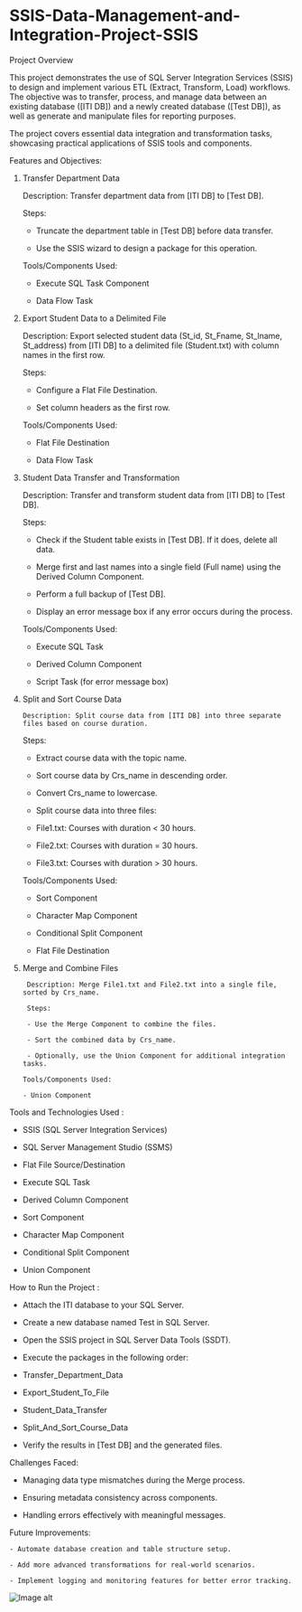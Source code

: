 # SSIS-Data-Management-and-Integration-Project-SSIS
Project Overview

This project demonstrates the use of SQL Server Integration Services (SSIS) to design and implement various ETL (Extract, Transform, Load) workflows. The objective was to transfer, process, and manage data between an existing database ([ITI DB]) and a newly created database ([Test DB]), as well as generate and manipulate files for reporting purposes.

The project covers essential data integration and transformation tasks, showcasing practical applications of SSIS tools and components.

Features and Objectives: 

1. Transfer Department Data
 
     Description: Transfer department data from [ITI DB] to [Test DB].

     Steps:
  
     - Truncate the department table in [Test DB] before data transfer.

     - Use the SSIS wizard to design a package for this operation.

     Tools/Components Used:

     - Execute SQL Task Component

     - Data Flow Task

2. Export Student Data to a Delimited File

      Description: Export selected student data (St_id, St_Fname, St_lname, St_address) from [ITI DB] to a delimited file (Student.txt) with column names in the first row.

      Steps:

      - Configure a Flat File Destination.

      - Set column headers as the first row.

     Tools/Components Used:

     - Flat File Destination

     - Data Flow Task

3. Student Data Transfer and Transformation

      Description: Transfer and transform student data from [ITI DB] to [Test DB].

      Steps:

      - Check if the Student table exists in [Test DB]. If it does, delete all data.

      - Merge first and last names into a single field (Full name) using the Derived Column Component.

      - Perform a full backup of [Test DB].

      - Display an error message box if any error occurs during the process.

     Tools/Components Used:

     - Execute SQL Task

     - Derived Column Component

     - Script Task (for error message box)

4. Split and Sort Course Data

       Description: Split course data from [ITI DB] into three separate files based on course duration.

      Steps:

      - Extract course data with the topic name.

      - Sort course data by Crs_name in descending order.

      - Convert Crs_name to lowercase.

      - Split course data into three files:

      - File1.txt: Courses with duration < 30 hours.

      - File2.txt: Courses with duration = 30 hours.

      - File3.txt: Courses with duration > 30 hours.

     Tools/Components Used:

     - Sort Component

     - Character Map Component

     - Conditional Split Component

     - Flat File Destination

5. Merge and Combine Files

        Description: Merge File1.txt and File2.txt into a single file, sorted by Crs_name.

        Steps:

        - Use the Merge Component to combine the files.

        - Sort the combined data by Crs_name.

        - Optionally, use the Union Component for additional integration tasks.

       Tools/Components Used:

       - Union Component

Tools and Technologies Used : 

   - SSIS (SQL Server Integration Services)

   - SQL Server Management Studio (SSMS)

   - Flat File Source/Destination

   - Execute SQL Task

   - Derived Column Component

   - Sort Component

   - Character Map Component

   - Conditional Split Component

   - Union Component

How to Run the Project :

   - Attach the ITI database to your SQL Server.

   - Create a new database named Test in SQL Server.

   - Open the SSIS project in SQL Server Data Tools (SSDT).

   - Execute the packages in the following order:

   - Transfer_Department_Data

   - Export_Student_To_File

   - Student_Data_Transfer

   - Split_And_Sort_Course_Data

   - Verify the results in [Test DB] and the generated files.

Challenges Faced:

   - Managing data type mismatches during the Merge process.

   - Ensuring metadata consistency across components.

   - Handling errors effectively with meaningful messages.

Future Improvements:

    - Automate database creation and table structure setup.

    - Add more advanced transformations for real-world scenarios.

    - Implement logging and monitoring features for better error tracking.
 ![Image alt](ttps://github.com/emanmustafa2050/SSIS-Data-Management-and-Integration-Project-SSIS-/blob/f66f8962973a3d9786937534287231b787023639/Split_And_Sort_Course_Data.PNG)
